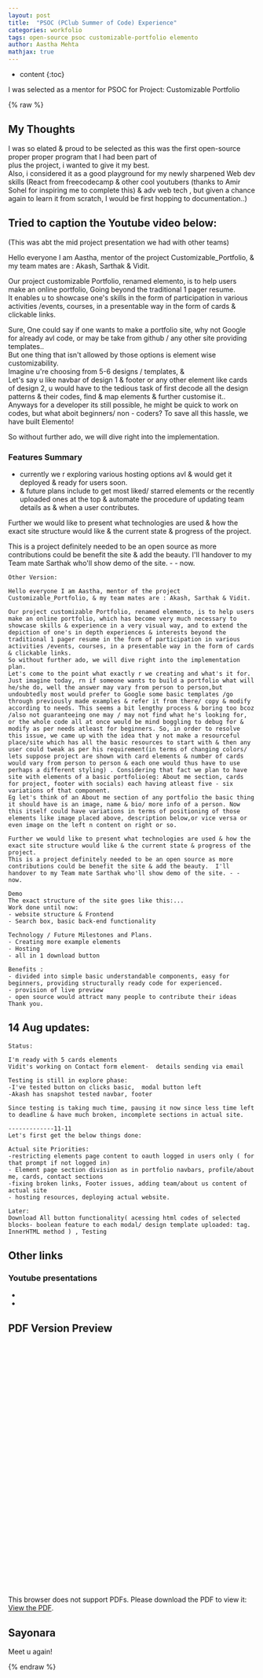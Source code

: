 ```yaml
---
layout: post
title:  "PSOC (PClub Summer of Code) Experience"
categories: workfolio
tags: open-source psoc customizable-portfolio elemento
author: Aastha Mehta
mathjax: true
---
```


* content
{:toc}

I was selected as a mentor for PSOC for Project: Customizable Portfolio




{% raw %}
## My Thoughts
I was so elated & proud to be selected as this was the first open-source proper proper program that I had been part of<br>
plus the project, i wanted to give it my best.<br>
Also, i considered it as a good playground for my newly sharpened Web dev skills (React from freecodecamp & other cool youtubers (thanks to Amir Sohel for inspiring me to complete this) & adv web tech , but given a chance again to learn it from scratch, I would be first hopping to documentation..)<br>

## Tried to caption the Youtube video below:

(This was abt the mid project presentation we had with other teams)<br>


Hello everyone I am Aastha, mentor of the project Customizable_Portfolio, & my team mates are : Akash, Sarthak & Vidit. <br>

Our project customizable Portfolio, renamed elemento, is to help users make an online portfolio,
Going beyond the traditional 1 pager resume. <br>
It enables u to showcase one's skills in the form of participation in various activities /events, courses, in a presentable way in the form of cards & clickable links.<br>

Sure, One could say if one wants to make a portfolio site, why not Google for already avl code, or may be take from github / any other site providing templates.. <br>
But one thing that isn't allowed by those options is element wise customizability. <br>
Imagine u're choosing from 5-6 designs / templates, & <br>
Let's say u like navbar of design 1 & footer or any other element like cards of design 2, u would have to the tedious task of first decode all the design patterns & their codes, find & map elements & further customise it.. Anyways for a developer its still possible, he might be quick to work on codes, but what aboit beginners/ non - coders? To save all this hassle, we have built Elemento! <br>

So without further ado, we will dive right into the implementation.<br>

### Features Summary 

- currently we r exploring various hosting options avl & would get it deployed & ready for users soon. 
- & future plans include to get most liked/ starred elements or the  recently uploaded ones at the top & automate the procedure of updating team details as & when a user contributes. 

Further we would like to present what technologies are used & how the exact site structure would like & the current state & progress of the project. <br>

This is a project definitely needed to be an open source as more contributions could be benefit the site & add the beauty.  I'll handover to my Team mate Sarthak who'll show demo of the site. - - now. <br>

```
Other Version:

Hello everyone I am Aastha, mentor of the project Customizable_Portfolio, & my team mates are : Akash, Sarthak & Vidit.

Our project customizable Portfolio, renamed elemento, is to help users make an online portfolio, which has become very much necessary to showcase skills & experience in a very visual way, and to extend the depiction of one's in depth experiences & interests beyond the traditional 1 pager resume in the form of participation in various activities /events, courses, in a presentable way in the form of cards & clickable links.
So without further ado, we will dive right into the implementation plan.
Let's come to the point what exactly r we creating and what's it for.
Just imagine today, rn if someone wants to build a portfolio what will he/she do, well the answer may vary from person to person,but undoubtedly most would prefer to Google some basic templates /go through previously made examples & refer it from there/ copy & modify according to needs. This seems a bit lengthy process & boring too bcoz /also not guaranteeing one may / may not find what he's looking for, or the whole code all at once would be mind boggling to debug for & modify as per needs atleast for beginners. So, in order to resolve this issue, we came up with the idea that y not make a resourceful place/site which has all the basic resources to start with & then any user could tweak as per his requirement(in terms of changing colors/ lets suppose project are shown with card elements & number of cards would vary from person to person & each one would thus have to use perhaps a different styling) . Considering that fact we plan to have site with elements of a basic portfolio(eg: About me section, cards for project, footer with socials) each having atleast five - six variations of that component.
Eg let's think of an About me section of any portfolio the basic thing it should have is an image, name & bio/ more info of a person. Now this itself could have variations in terms of positioning of those elements like image placed above, description below,or vice versa or even image on the left n content on right or so.

Further we would like to present what technologies are used & how the exact site structure would like & the current state & progress of the project. 
This is a project definitely needed to be an open source as more contributions could be benefit the site & add the beauty.  I'll handover to my Team mate Sarthak who'll show demo of the site. - - now. 

Demo
The exact structure of the site goes like this:... 
Work done until now:
- website structure & Frontend 
- Search box, basic back-end functionality 

Technology / Future Milestones and Plans. 
- Creating more example elements
- Hosting
- all in 1 download button 

Benefits : 
- divided into simple basic understandable components, easy for beginners, providing structurally ready code for experienced. 
- provision of live preview
- open source would attract many people to contribute their ideas 
Thank you. 
```
## 14 Aug updates:
```
Status:

I'm ready with 5 cards elements
Vidit's working on Contact form element-  details sending via email 

Testing is still in explore phase:
-I've tested button on clicks basic,  modal button left 
-Akash has snapshot tested navbar, footer

Since testing is taking much time, pausing it now since less time left to deadline & have much broken, incomplete sections in actual site. 

-------------11-11
Let's first get the below things done:

Actual site Priorities:
-restricting elements page content to oauth logged in users only ( for that prompt if not logged in) 
- Element page section division as in portfolio navbars, profile/about me, cards, contact sections
-fixing broken links, Footer issues, adding team/about us content of actual site
- hosting resources, deploying actual website. 

Later:
Download All button functionality( acessing html codes of selected blocks- boolean feature to each modal/ design template uploaded: tag. InnerHTML method ) , Testing 
```

## Other links

### Youtube presentations
- []()
- []()

## PDF Version Preview

<object data="link"  width="80%" height=500> 
    <embed src="link" width="600px" height="500px" /> 
    <p>This browser does not support PDFs. Please download the PDF to view it: 
        <a href="link">View the PDF</a>.
    </p> 
    </embed>
</object>

## Sayonara

Meet u again!

{% endraw %}